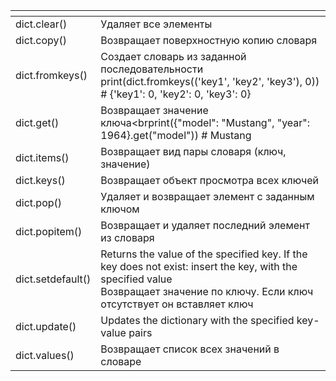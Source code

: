 <table>
<thead>
<tr>
<th style="text-align: left;"></th>
<th style="text-align: left;"></th>
</tr>
</thead>
<tbody>
<tr>
<td style="text-align: left;">dict.clear()</td>
<td style="text-align: left;">Удаляет все элементы</td>
</tr>
<tr>
<td style="text-align: left;">dict.copy()</td>
<td style="text-align: left;">Возвращает поверхностную копию словаря</td>
</tr>
<tr>
<td style="text-align: left;">dict.fromkeys()</td>
<td style="text-align: left;">Создает словарь из заданной последовательности<br>print(dict.fromkeys(('key1', 'key2', 'key3'), 0)) # {'key1': 0, 'key2': 0, 'key3': 0}</td>
</tr>
<tr>
<td style="text-align: left;">dict.get()</td>
<td style="text-align: left;">Возвращает значение ключа&lt;brprint({"model": "Mustang", "year": 1964}.get("model")) # Mustang</td>
</tr>
<tr>
<td style="text-align: left;">dict.items()</td>
<td style="text-align: left;">Возвращает вид пары словаря (ключ, значение)</td>
</tr>
<tr>
<td style="text-align: left;">dict.keys()</td>
<td style="text-align: left;">Возвращает объект просмотра всех ключей</td>
</tr>
<tr>
<td style="text-align: left;">dict.pop()</td>
<td style="text-align: left;">Удаляет и возвращает элемент с заданным ключом</td>
</tr>
<tr>
<td style="text-align: left;">dict.popitem()</td>
<td style="text-align: left;">Возвращает и удаляет последний элемент из словаря</td>
</tr>
<tr>
<td style="text-align: left;">dict.setdefault()</td>
<td style="text-align: left;">Returns the value of the specified key. If the key does not exist: insert the key, with the specified value<br>Возвращает значение по ключу. Если ключ отсутствует он вставляет ключ</td>
</tr>
<tr>
<td style="text-align: left;">dict.update()</td>
<td style="text-align: left;">Updates the dictionary with the specified key-value pairs</td>
</tr>
<tr>
<td style="text-align: left;">dict.values()</td>
<td style="text-align: left;">Возвращает список всех значений в словаре</td>
</tr>
</tbody>
</table>